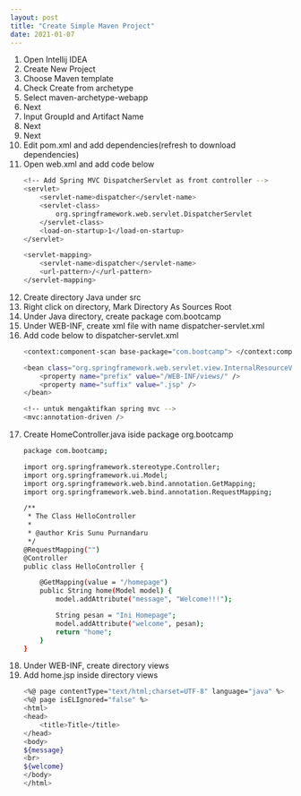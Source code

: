 ```yaml
---
layout: post
title: "Create Simple Maven Project"
date: 2021-01-07
---
```


1. Open Intellij IDEA
2. Create New Project
3. Choose Maven template
4. Check Create from archetype
5. Select maven-archetype-webapp
6. Next
7. Input GroupId and Artifact Name
8. Next
9. Next
10. Edit pom.xml and add dependencies(refresh to download dependencies)
11. Open web.xml and add code below
    ```sh
    <!-- Add Spring MVC DispatcherServlet as front controller -->
    <servlet>
        <servlet-name>dispatcher</servlet-name>
        <servlet-class>
            org.springframework.web.servlet.DispatcherServlet
        </servlet-class>
        <load-on-startup>1</load-on-startup>
    </servlet>

    <servlet-mapping>
        <servlet-name>dispatcher</servlet-name>
        <url-pattern>/</url-pattern>
    </servlet-mapping>
    ```
13. Create directory Java under src
14. Right click on directory, Mark Directory As Sources Root
15. Under Java directory, create package com.bootcamp
16. Under WEB-INF, create xml file with name dispatcher-servlet.xml
17. Add code below to dispatcher-servlet.xml
    ```sh
    <context:component-scan base-package="com.bootcamp"> </context:component-scan>

    <bean class="org.springframework.web.servlet.view.InternalResourceViewResolver">
        <property name="prefix" value="/WEB-INF/views/" />
        <property name="suffix" value=".jsp" />
    </bean>

    <!-- untuk mengaktifkan spring mvc -->
    <mvc:annotation-driven />
    ```
18. Create HomeController.java iside package org.bootcamp
    ```sh
    package com.bootcamp;

    import org.springframework.stereotype.Controller;
    import org.springframework.ui.Model;
    import org.springframework.web.bind.annotation.GetMapping;
    import org.springframework.web.bind.annotation.RequestMapping;

    /**
     * The Class HelloController
     *
     * @author Kris Sunu Purnandaru
     */
    @RequestMapping("")
    @Controller
    public class HelloController {

        @GetMapping(value = "/homepage")
        public String home(Model model) {
            model.addAttribute("message", "Welcome!!!");

            String pesan = "Ini Homepage";
            model.addAttribute("welcome", pesan);
            return "home";
        }
    }
    ```
19. Under WEB-INF, create directory views
20. Add home.jsp inside directory views
    ```sh
    <%@ page contentType="text/html;charset=UTF-8" language="java" %>
    <%@ page isELIgnored="false" %>
    <html>
    <head>
        <title>Title</title>
    </head>
    <body>
    ${message}
    <br>
    ${welcome}
    </body>
    </html>
    ```
